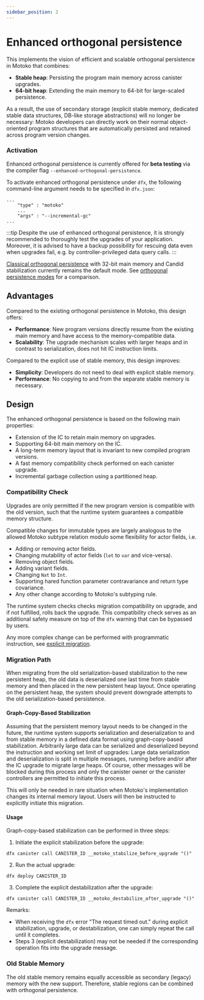 ```yaml
---
sidebar_position: 2
---
```


# Enhanced orthogonal persistence

This implements the vision of efficient and scalable orthogonal persistence in Motoko that combines:
* **Stable heap**: Persisting the program main memory across canister upgrades.
* **64-bit heap**: Extending the main memory to 64-bit for large-scaled persistence.

As a result, the use of secondary storage (explicit stable memory, dedicated stable data structures, DB-like storage abstractions) will no longer be necessary: Motoko developers can directly work on their normal object-oriented program structures that are automatically persisted and retained across program version changes.

### Activation
Enhanced orthogonal persistence is currently offered for **beta testing** via the compiler flag `--enhanced-orthogonal-persistence`.

To activate enhanced orthogonal persistence under `dfx`, the following command-line argument needs to be specified in `dfx.json`:

```
...
    "type" : "motoko"
    ...
    "args" : "--incremental-gc"
...
```

:::tip
Despite the use of enhanced orthogonal persistence, it is strongly recommended to thoroughly test the upgrades of your application.
Moreover, it is advised to have a backup possibility for rescuing data even when upgrades fail, e.g. by controller-privileged data query calls.
:::

[Classical orthogonal persistence](classical.md) with 32-bit main memory and Candid stabilization currently remains the default mode.
See [orthogonal persistence modes](modes.md) for a comparison.

## Advantages
Compared to the existing orthogonal persistence in Motoko, this design offers:
* **Performance**: New program versions directly resume from the existing main memory and have access to the memory-compatible data.
* **Scalability**: The upgrade mechanism scales with larger heaps and in contrast to serialization, does not hit IC instruction limits.

Compared to the explicit use of stable memory, this design improves:
* **Simplicity**: Developers do not need to deal with explicit stable memory.
* **Performance**: No copying to and from the separate stable memory is necessary.

## Design
The enhanced orthogonal persistence is based on the following main properties:
* Extension of the IC to retain main memory on upgrades.
* Supporting 64-bit main memory on the IC.
* A long-term memory layout that is invariant to new compiled program versions.
* A fast memory compatibility check performed on each canister upgrade.
* Incremental garbage collection using a partitioned heap.

### Compatibility Check
Upgrades are only permitted if the new program version is compatible with the old version, such that the runtime system guarantees a compatible memory structure.

Compatible changes for immutable types are largely analogous to the allowed Motoko subtype relation modulo some flexibility for actor fields, i.e.
* Adding or removing actor fields.
* Changing mutability of actor fields (`let` to `var` and vice-versa).
* Removing object fields.
* Adding variant fields.
* Changing `Nat` to `Int`.
* Supporting hared function parameter contravariance and return type covariance.
* Any other change according to Motoko's subtyping rule.

The runtime system checks checks migration compatibility on upgrade, and if not fulfilled, rolls back the upgrade. This compatibility check serves as an additional safety measure on top of the `dfx` warning that can be bypassed by users.

Any more complex change can be performed with programmatic instruction, see [explicit migration](../upgrades.md#explicit-migration).

### Migration Path
When migrating from the old serialization-based stabilization to the new persistent heap, the old data is deserialized one last time from stable memory and then placed in the new persistent heap layout. Once operating on the persistent heap, the system should prevent downgrade attempts to the old serialization-based persistence. 

#### Graph-Copy-Based Stabilization
Assuming that the persistent memory layout needs to be changed in the future, the runtime system supports serialization and deserialization to and from stable memory in a defined data format using graph-copy-based stabilization. Arbitrarily large data can be serialized and deserialized beyond the instruction and working set limit of upgrades: Large data serialization and deserialization is split in multiple messages, running before and/or after the IC upgrade to migrate large heaps. Of course, other messages will be blocked during this process and only the canister owner or the canister controllers are permitted to initiate this process. 

This will only be needed in rare situation when Motoko's implementation changes its internal memory layout. Users will then be instructed to explicitly initiate this migration.

#### Usage
Graph-copy-based stabilization can be performed in three steps:

1. Initiate the explicit stabilization before the upgrade:
    
```
dfx canister call CANISTER_ID __motoko_stabilize_before_upgrade "()"
```

2. Run the actual upgrade:

```
dfx deploy CANISTER_ID
```

3. Complete the explicit destabilization after the upgrade:

```
dfx canister call CANISTER_ID __motoko_destabilize_after_upgrade "()"
```

Remarks:
* When receiving the `dfx` error "The request timed out." during explicit stabilization, upgrade, or destabilization, one can simply repeat the call until it completes.
* Steps 3 (explicit destabilization) may not be needed if the corresponding operation fits into the upgrade message.

### Old Stable Memory
The old stable memory remains equally accessible as secondary (legacy) memory with the new support. Therefore, stable regions can be combined with orthogonal persistence.

